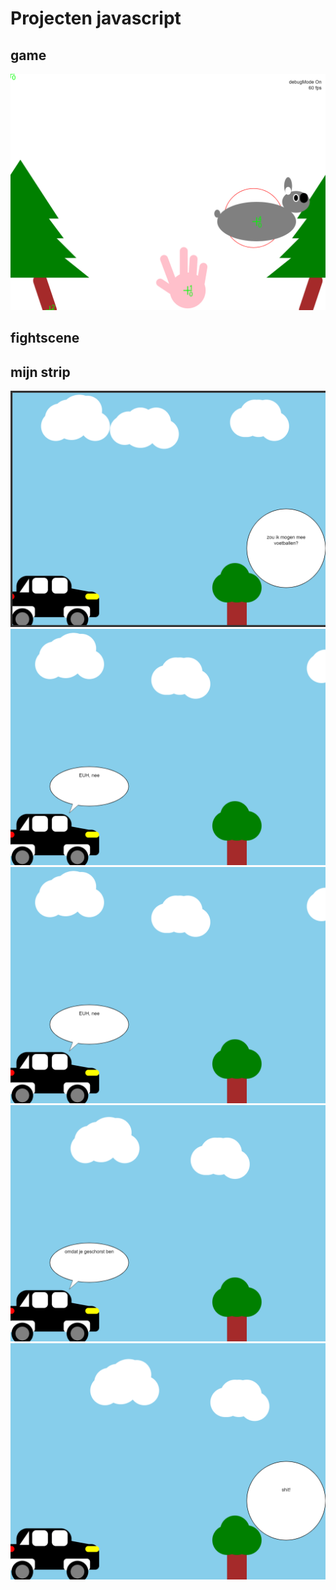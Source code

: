# Projecten javascript

## game
<img src="images/game.png">

## fightscene


## mijn strip

<img src="images/strip1.png">
<img src="images/strip2.png">
<img src="images/strip3.png">
<img src="images/strip4.png">
<img src="images/strip5.png">


